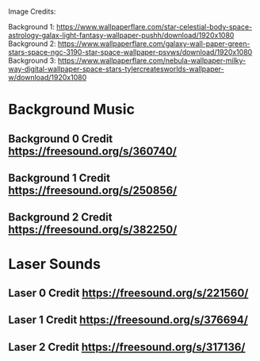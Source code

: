 Image Credits:

Background 1: https://www.wallpaperflare.com/star-celestial-body-space-astrology-galax-light-fantasy-wallpaper-pushh/download/1920x1080
Background 2: https://www.wallpaperflare.com/galaxy-wall-paper-green-stars-space-ngc-3190-star-space-wallpaper-psvws/download/1920x1080
Background 3: https://www.wallpaperflare.com/nebula-wallpaper-milky-way-digital-wallpaper-space-stars-tylercreatesworlds-wallpaper-w/download/1920x1080

# Background Music
## Background 0 Credit https://freesound.org/s/360740/
## Background 1 Credit https://freesound.org/s/250856/
## Background 2 Credit https://freesound.org/s/382250/

# Laser Sounds 
## Laser 0 Credit https://freesound.org/s/221560/
## Laser 1 Credit https://freesound.org/s/376694/
## Laser 2 Credit https://freesound.org/s/317136/